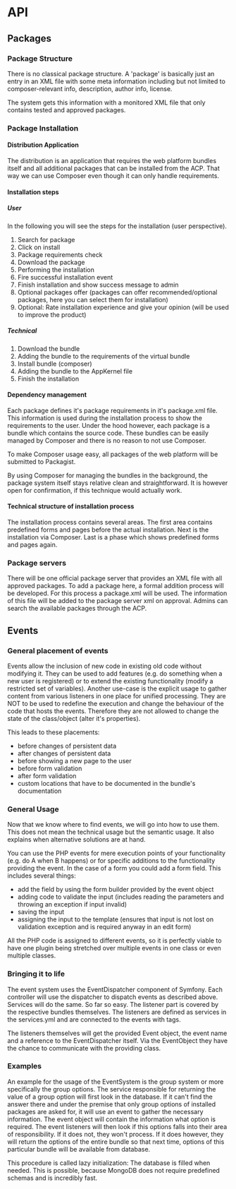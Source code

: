 # API

## Packages

### Package Structure
There is no classical package structure. A 'package' is basically just an entry in an XML file with some meta information including but not limited to composer-relevant info, description, author info, license.

The system gets this information with a monitored XML file that only contains tested and approved packages.

### Package Installation

#### Distribution Application

The distribution is an application that requires the web platform bundles itself and 
all additional packages that can be installed from the ACP. That way we can use Composer 
even though it can only handle requirements.

#### Installation steps

##### User

In the following you will see the steps for the installation (user perspective).

1. Search for package
2. Click on install
3. Package requirements check
4. Download the package
5. Performing the installation
6. Fire successful installation event
7. Finish installation and show success message to admin
8. Optional packages offer (packages can offer recommended/optional packages, here you can select them for installation)
9. Optional: Rate installation experience and give your opinion (will be used to improve the product)

##### Technical

1. Download the bundle
2. Adding the bundle to the requirements of the virtual bundle
2. Install bundle (composer)
3. Adding the bundle to the AppKernel file
3. Finish the installation

#### Dependency management

Each package defines it's package requirements in it's package.xml file. This information is used during the installation process to show the requirements to the user. Under the hood however, each package is a bundle which contains the source code. These bundles can be easily managed by Composer and there is no reason to not use Composer.

To make Composer usage easy, all packages of the web platform will be submitted to Packagist.

By using Composer for managing the bundles in the background, the package system itself stays relative clean and straightforward. It is however open for confirmation, if this technique would actually work.

#### Technical structure of installation process

The installation process contains several areas. The first area contains predefined forms and pages before the actual installation. Next is the installation via Composer. Last is a phase which shows predefined forms and pages again.

### Package servers

There will be one official package server that provides an XML file with all approved packages.
To add a package here, a formal addition process will be developed. For this process a package.xml will be used. The information of this file will be added to the package server xml on approval. Admins can search the available packages through the ACP.

## Events

### General placement of events

Events allow the inclusion of new code in existing old code without modifying it. They can be used to add features (e.g. do something when a new user is registered) or to extend the existing functionality (modify a restricted set of variables). Another use-case is the explicit usage to gather content from various listeners in one place for unified processing. They are NOT to be used to redefine the execution and change the behaviour of the code that hosts the events. Therefore they are not allowed to change the state of the class/object (alter it's properties).

This leads to these placements:
* before changes of persistent data
* after changes of persistent data
* before showing a new page to the user
* before form validation
* after form validation
* custom locations that have to be documented in the bundle's documentation

### General Usage

Now that we know where to find events, we will go into how to use them. This does not mean the technical usage but the semantic usage. It also explains when alternative solutions are at hand. 

You can use the PHP events for mere execution points of your functionality (e.g. do A when B happens) or for specific additions to the functionality providing the event. In the case of a form you could add a form field. This includes several things:

* add the field by using the form builder provided by the event object
* adding code to validate the input (includes reading the parameters and throwing an exception if input invalid)
* saving the input
* assigning the input to the template (ensures that input is not lost on validation exception and is required anyway in an edit form)

All the PHP code is assigned to different events, so it is perfectly viable to have one plugin being stretched over multiple events in one class or even multiple classes.

### Bringing it to life

The event system uses the EventDispatcher component of Symfony. Each controller will use the dispatcher to dispatch events as described above. Services will do the same. So far so easy. The listener part is covered by the respective bundles themselves. The listeners are defined as services in the services.yml and are connected to the events with tags.

The listeners themselves will get the provided Event object, the event name and a reference to the EventDispatcher itself. Via the EventObject they have the chance to communicate with the providing class.

### Examples

An example for the usage of the EventSystem is the group system or more specifically the group options. The service responsible for returning the value of a group option will first look in the database. If it can't find the answer there and under the premise that only group options of installed packages are asked for, it will use an event to gather the necessary information. The event object will contain the information what option is required. The event listeners will then look if this options falls into their area of responsibility. If it does not, they won't process. If it does however, they will return the options of the entire bundle so that next time, options of this particular bundle will be available from database.

This procedure is called lazy initialization: The database is filled when needed. This is possible, because MongoDB does not require predefined schemas and is incredibly fast.
